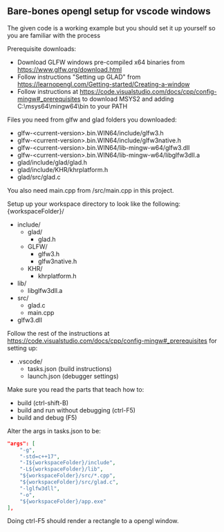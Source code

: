 ## Bare-bones opengl setup for vscode windows

The given code is a working example but you should set it up yourself so you are familiar with the process

Prerequisite downloads:
- Download GLFW windows pre-compiled x64 binaries from https://www.glfw.org/download.html  
- Follow instructions "Setting up GLAD" from https://learnopengl.com/Getting-started/Creating-a-window   
- Follow instructions at https://code.visualstudio.com/docs/cpp/config-mingw#_prerequisites to download MSYS2 and adding C:\msys64\mingw64\bin to your PATH

Files you need from glfw and glad folders you downloaded:
- glfw-\<current-version>.bin.WIN64/include/glfw3.h
- glfw-\<current-version>.bin.WIN64/include/glfw3native.h
- glfw-\<current-version>.bin.WIN64/lib-mingw-w64/glfw3.dll
- glfw-\<current-version>.bin.WIN64/lib-mingw-w64/libglfw3dll.a
- glad/include/glad/glad.h
- glad/include/KHR/khrplatform.h
- glad/src/glad.c

You also need main.cpp from /src/main.cpp in this project.

Setup up your workspace directory to look like the following:   
{workspaceFolder}/
- include/
   -  glad/
      - glad.h
   - GLFW/
      - glfw3.h
      - glfw3native.h
   - KHR/
      - khrplatform.h
- lib/
   - libglfw3dll.a
- src/
   - glad.c
   - main.cpp
- glfw3.dll

Follow the rest of the instructions at https://code.visualstudio.com/docs/cpp/config-mingw#_prerequisites for setting up:

- .vscode/
    - tasks.json (build instructions)
    - launch.json (debugger settings)

Make sure you read the parts that teach how to:
- build (ctrl-shift-B)
- build and run without debugging (ctrl-F5)
- build and debug (F5)

Alter the args in tasks.json to be:
```json
"args": [
    "-g",
    "-std=c++17",
    "-I${workspaceFolder}/include",
    "-L${workspaceFolder}/lib",
    "${workspaceFolder}/src/*.cpp",
    "${workspaceFolder}/src/glad.c",
    "-lglfw3dll",
    "-o",
    "${workspaceFolder}/app.exe"
],
```

Doing ctrl-F5 should render a rectangle to a opengl window.
